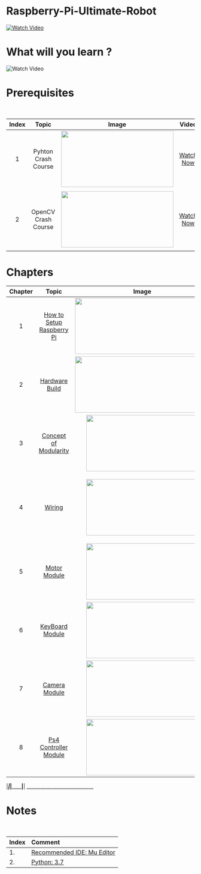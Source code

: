 # Raspberry-Pi-Ultimate-Robot
[![Watch Video](https://github.com/murtazahassan/Raspberry-Pi-Ultimate-Robot/blob/master/Images/RpiUltimateRobot.jpg)](https://youtu.be/Zdv4cOmOmb8)

# What will you learn ?
![Watch Video](https://github.com/murtazahassan/Raspberry-Pi-Ultimate-Robot/blob/master/Images/ModularRobotics.jpg)


# Prerequisites
</br>

|Index|Topic|Image|Video|Description|
|:----:|:----:|:----:|:----:|:----:|
|1|Pyhton Crash Course| <img src="https://github.com/murtazahassan/Learn-Python/blob/master/Python_Tumbnail.jpg" width="300" height="150" />  |[Watch Now](https://youtu.be/G2q63_JUgDI)     | Introduction to Pyhton with disucssion on 20+ topics.   </br> |
|2|OpenCV Crash Course| <img src="https://github.com/murtazahassan/Learn-OpenCV-in-3-hours/blob/master/Tumbnails/Introduction.gif" width="300" height="150" />  |[Watch Now](https://youtu.be/WQeoO7MI0Bs)     | Basic concept of Images. The RGB Channels and Gray Scale Images.   </br> |



# Chapters

|Chapter|Topic|Image|Video|Description|
|:----:|:----:|:----:|:----:|:----:|
|1| [How to Setup Raspberry Pi](https://www.youtube.com/watch?v=Zdv4cOmOmb8&list=PLMoSUbG1Q_r-So6ocbQhMFM8vIByvnRWG&index=2)| <img src="https://github.com/murtazahassan/Raspberry-Pi-Ultimate-Robot/blob/master/Images/Rpi-Getting%20Started.jpg" width="360" height="150" />  |[Watch Now](https://www.youtube.com/watch?v=B_8ZcPeaxcc&list=PLMoSUbG1Q_r-So6ocbQhMFM8vIByvnRWG&index=2) | Setup your Raspberry Pi for the first time.   </br> |
|2| [Hardware Build](https://www.youtube.com/watch?v=Zdv4cOmOmb8&list=PLMoSUbG1Q_r-So6ocbQhMFM8vIByvnRWG&index=2)| <img src="https://github.com/murtazahassan/Raspberry-Pi-Ultimate-Robot/blob/master/Images/RpiUltimateRobot.jpg" width="360" height="150" />  |[Watch Now](https://www.youtube.com/watch?v=Zdv4cOmOmb8&list=PLMoSUbG1Q_r-So6ocbQhMFM8vIByvnRWG&index=2) | Setup your Raspberry Pi for the first time.   </br> |
|3| [Concept of Modularity ](https://github.com/murtazahassan/Raspberry-Pi-Ultimate-Robot/blob/master/Images/ModularRobotics.jpg)| <img src="https://github.com/murtazahassan/Raspberry-Pi-Ultimate-Robot/blob/master/Images/ModularRobotics.jpg" width="300" height="150" /> |[Watch Now](https://www.youtube.com/watch?v=0lXY87NwVIc&list=PLMoSUbG1Q_r-So6ocbQhMFM8vIByvnRWG&index=3&t=38) |    What is modularity and how can it be useful?  </br> |
|4| [Wiring](https://github.com/murtazahassan/Raspberry-Pi-Ultimate-Robot/blob/master/Images/robotWiringRpi.PNG)| <img src="https://github.com/murtazahassan/Raspberry-Pi-Ultimate-Robot/blob/master/Images/robotWiringRpi.PNG" width="300" height="150" /> |[Watch Now](https://www.youtube.com/watch?v=0lXY87NwVIc&list=PLMoSUbG1Q_r-So6ocbQhMFM8vIByvnRWG&index=3&t=110) |     Wirring of the Robot with the power supply push button and the motor driver.  </br> |
|5| [Motor Module](https://github.com/murtazahassan/Raspberry-Pi-Ultimate-Robot/blob/master/MotorModule.py)| <img src="https://github.com/murtazahassan/Raspberry-Pi-Ultimate-Robot/blob/master/Images/MotorModule.jpg" width="300" height="150" /> |[Watch Now](https://www.youtube.com/watch?v=0lXY87NwVIc&list=PLMoSUbG1Q_r-So6ocbQhMFM8vIByvnRWG&index=3&t=143) |     Learn how to wire up and code our motor driver that will run the robot </br> |
|6| [KeyBoard Module](https://github.com/murtazahassan/Raspberry-Pi-Ultimate-Robot/blob/master/Images/ComingSoon.jpg)| <img src="https://github.com/murtazahassan/Raspberry-Pi-Ultimate-Robot/blob/master/Images/ComingSoon.jpg" width="300" height="150" /> |[Watch Now]() |    ---  </br> |
|7| [Camera Module](https://github.com/murtazahassan/Raspberry-Pi-Ultimate-Robot/blob/master/Images/ComingSoon.jpg)| <img src="https://github.com/murtazahassan/Raspberry-Pi-Ultimate-Robot/blob/master/Images/ComingSoon.jpg" width="300" height="150" /> |[Watch Now]() |    ---  </br> |
|8| [Ps4 Controller Module](https://github.com/murtazahassan/Raspberry-Pi-Ultimate-Robot/blob/master/Images/ComingSoon.jpg)| <img src="https://github.com/murtazahassan/Raspberry-Pi-Ultimate-Robot/blob/master/Images/ComingSoon.jpg" width="300" height="150" /> |[Watch Now]() |    ---  </br> |

|___|___________________|______________________________|__________| ____________________________



# Notes
</br>

|Index|Comment|
|:---|:---|
|1.|[Recommended IDE: Mu Editor](https://www.jetbrains.com/pycharm/download/)|
|2.|[Python: 3.7](https://www.python.org/downloads/release/python-376/)|
